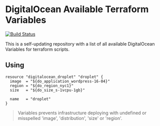 # DigitalOcean Available Terraform Variables
[![Build Status](https://travis-ci.org/sergeykuzmich/terraform-digitalocean-variables.svg?branch=master)](https://travis-ci.org/sergeykuzmich/terraform-digitalocean-variables)

This is a self-updating repository with a list of all available DigitalOcean Variables for terraform scripts.
 
## Using

```
resource "digitalocean_droplet" "droplet" {
  image  = "${do_application_wordpress-16-04}"
  region = "${do_region_nyc1}"
  size   = "${do_size_s-1vcpu-1gb}"

  name   = "droplet"
}
```

> Variables prevents infrastructure deploying with undefined or misspelled 'image', 'distribution', 'size' or 'region'.
